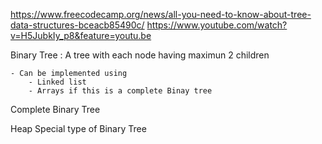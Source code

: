 https://www.freecodecamp.org/news/all-you-need-to-know-about-tree-data-structures-bceacb85490c/
https://www.youtube.com/watch?v=H5JubkIy_p8&feature=youtu.be


Binary Tree :
    A tree with each node having maximun 2 children

    - Can be implemented using
        - Linked list
        - Arrays if this is a complete Binay tree

Complete Binary Tree

Heap
    Special type of Binary Tree




